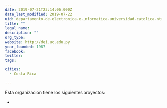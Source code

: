 ```yaml
---
date: 2019-07-21T23:14:06.000Z
date_last_modified: 2019-07-22
uid: departamento-de-electronica-e-informatica-universidad-catolica-ntra-senora-de-la-asuncion-paraguay
title: ""
legal_name: 
description: ""
org_type: 
website: http://dei.uc.edu.py
year_founded: 1987
facebook: 
twitter: 
tags:

cities: 
  - Costa Rica

---
```


Esta organización tiene los siguientes proyectos:

- [](/i/civic-backoffice-plataforma-de-gestion-semi-automatica-de-la-innovacion-publica-y-la-participacion-ciudadana.html)
